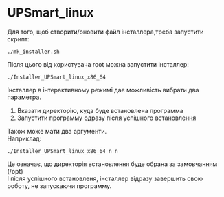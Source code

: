 # UPSmart_linux
Для того, щоб створити/оновити файл інсталлера,треба запустити скрипт:
```
./mk_installer.sh
```
Після цього від користувача root можна запустити інсталлер:
```
./Installer_UPSmart_linux_x86_64
```
Інсталлер в інтерактивному режимі дає можливість вибрати два параметра.
1. Вказати директорію, куда буде встановлена программа
2. Запустити программу одразу після успішного встановлення

Також може мати два аргументи.\
Наприклад:
```
./Installer_UPSmart_linux_x86_64 n n
```
Це означає, що директорія встановлення буде обрана за замовчанням (/opt)\
І після успішного встановленя, інсталлер відразу завершить свою роботу, не запускаючи программу.
